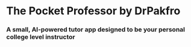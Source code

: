 # The Pocket Professor by DrPakfro

### A small, AI-powered tutor app designed to be your personal college level instructor